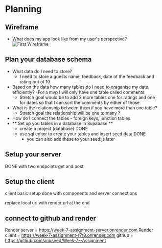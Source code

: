 # Planning

## Wireframe

- What does my app look like from my user's perspective?
  ![First Wireframe](../Week7-Assignment/client/public/images/First-Wireframe.png)

## Plan your database schema

- What data do I need to store?
  - I need to store a guests name, feedback, date of the feedback and rating out of 10
- Based on the data how many tables do I need to oraganise my date efficiently?
  -For a mvp I will only have one table called comments
  - Stretch goal would be to add 2 more tables one for ratings and one for dates so that I can sort the comments by either of those
- What is the relationship between them if you have more than one table?
  - Stretch goal the relationship will be one to many ?
- How do I connect the tables - foreign keys, junction tables.
- ** Set up you tables in a database in Supabase **
  - create a project (database) DONE
  - use sql editor to create your tables and insert seed data DONE
    - you can also add these to your seed.js later

## Setup your server

DONE with two endpoints get and post

## Setup the client

client basic setup done with components and server connections

replace local url with render url at the end

## connect to github and render

Render server = https://week-7-assignment-server.onrender.com
Render client = https://week-7-assignment-r7r8.onrender.com
github = https://github.com/anuseed/Week-7--Assignment
